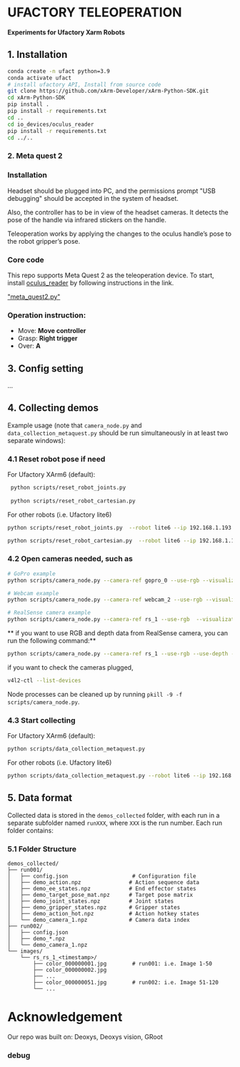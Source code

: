 # UFACTORY TELEOPERATION

**Experiments for Ufactory Xarm Robots**

## 1. Installation
```bash
conda create -n ufact python=3.9
conda activate ufact
# install ufactory API, Install from source code
git clone https://github.com/xArm-Developer/xArm-Python-SDK.git
cd xArm-Python-SDK
pip install .
pip install -r requirements.txt
cd ..
cd io_devices/oculus_reader
pip install -r requirements.txt
cd ../..
```

### 2. Meta quest 2
### Installation

Headset should be plugged into PC, and the permissions prompt "USB debugging" should be accepted in the system of headset.

Also, the controller has to be in view of the headset cameras. It detects the pose of the handle via infrared stickers on the handle.

Teleoperation works by applying the changes to the oculus handle’s pose to the robot gripper’s pose.

### Core code

This repo supports Meta Quest 2 as the teleoperation device. To start, install [oculus_reader](https://github.com/rail-berkeley/oculus_reader/blob/main/oculus_reader/reader.py) by following instructions in the link.

["meta_quest2.py"](io_devices/meta_quest2.py)


### Operation instruction:
* Move: **Move controller**
* Grasp: **Right trigger**
* Over: **A**

## 3. Config setting

...

## 4. Collecting demos


Example usage (note that `camera_node.py` and `data_collection_metaquest.py` should be run simultaneously in at least two separate windows):


### 4.1 Reset robot pose if need


For Ufactory XArm6 (default):

```bash
 python scripts/reset_robot_joints.py 
 
 python scripts/reset_robot_cartesian.py
```

For other robots (i.e. Ufactory lite6)

```bash
python scripts/reset_robot_joints.py  --robot lite6 --ip 192.168.1.193

python scripts/reset_robot_cartesian.py  --robot lite6 --ip 192.168.1.193
```

### 4.2 Open cameras needed, such as

```bash
# GoPro example
python scripts/camera_node.py --camera-ref gopro_0 --use-rgb --visualization --img-h 720 --img-w 1280 --fps 30 --publish-freq 50 --camera-address '/dev/video6'

# Webcam example
python scripts/camera_node.py --camera-ref webcam_2 --use-rgb --visualization --img-h 1080 --img-w 1920 --fps 30 --publish-freq 50 --camera-address '/dev/video2'

# RealSense camera example
python scripts/camera_node.py --camera-ref rs_1 --use-rgb  --visualization --img-h 480 --img-w 640 --fps 30 --publish-freq 50
```
** if you want to use RGB and depth data from RealSense camera, you can run the following command:**

```bash
python scripts/camera_node.py --camera-ref rs_1 --use-rgb --use-depth --visualization --img-h 480 --img-w 640 --fps 30 --publish-freq 50
```

if you want to check the cameras plugged,

```bash
v4l2-ctl --list-devices
```

Node processes can be cleaned up by running `pkill -9 -f scripts/camera_node.py`.

### 4.3 Start collecting

For Ufactory XArm6 (default):

```bash
python scripts/data_collection_metaquest.py
```

For other robots (i.e. Ufactory lite6)

```bash
python scripts/data_collection_metaquest.py --robot lite6 --ip 192.168.1.193
```

## 5. Data format

Collected data is stored in the `demos_collected` folder, with each run in a separate subfolder named `runXXX`, where `XXX` is the run number. Each run folder contains:

### 5.1 Folder Structure

```
demos_collected/
├── run001/
│   ├── config.json                    # Configuration file
│   ├── demo_action.npz               # Action sequence data
│   ├── demo_ee_states.npz            # End effector states
│   ├── demo_target_pose_mat.npz      # Target pose matrix
│   ├── demo_joint_states.npz         # Joint states
│   ├── demo_gripper_states.npz       # Gripper states
│   ├── demo_action_hot.npz           # Action hotkey states
│   └── demo_camera_1.npz             # Camera data index
├── run002/
│   ├── config.json
│   ├── demo_*.npz
│   └── demo_camera_1.npz
└── images/
    └── rs_rs_1_<timestamp>/
        ├── color_000000001.jpg        # run001: i.e. Image 1-50
        ├── color_000000002.jpg
        ├── ...
        ├── color_000000051.jpg        # run002: i.e. Image 51-120
        └── ...
```                                                                                                                                                                                                               

# Acknowledgement
Our repo was built on: 
Deoxys, 
Deoxys vision, 
GRoot

### debug